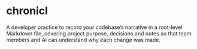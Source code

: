 # chronicl
A developer practice to record your codebase’s narrative in a root-level Markdown file, covering project purpose, decisions and notes so that team members and AI can understand why each change was made.
